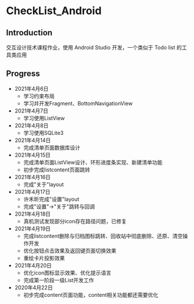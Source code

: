 # CheckList_Android

## Introduction
交互设计技术课程作业，使用 Android Studio 开发，一个类似于 Todo list 的工具类应用

## Progress
-  2021年4月6日
   -  学习约束布局
   -  学习并开发Fragment、BottomNavigationView
-  2021年4月7日
   -  学习使用ListView
-  2021年4月8日
   -  学习使用SQLite3
-  2021年4月14日
   -  完成清单页面数据库设计
-  2021年4月15日
   -  完成清单页面ListView设计、环形进度条实现、新建清单功能
   -  初步完成listcontent页面跳转
-  2021年4月16日
   -  完成"关于"layout
-  2021年4月17日
   -  许禾昕完成"设置"layout
   -  完成"设置"->"关于"跳转与回调
-  2021年4月18日
   -  真机测试发现部分icon存在路径问题，已修复
-  2021年4月19日
   -  完成listcontent删除与归档图标跳转、回收站中彻底删除、还原、清空操作开发
   -  优化按钮点击效果及返回键页面切换效果
   -  重绘卡片投影效果
-  2021年4月20日
   -  优化icon图标显示效果、优化提示语言
   -  完成第一阶段一级List开发工作
-  2020年4月22日
   -  初步完成content页面功能，content相关功能都还需要优化
